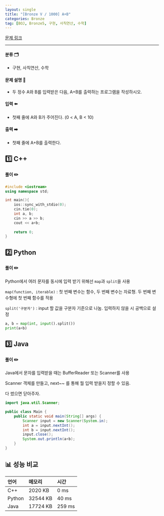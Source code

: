 ```yaml
---
layout: single
title: "[Bronze V / 1000] A+B"
categories: Bronze
tag: [BOJ, Bronze5, 구현, 사칙연산, 수학]
---
```


[문제 링크](https://www.acmicpc.net/problem/1000)

---

#### 분류 🗂️

  - 구현, 사칙연산, 수학



#### 문제 설명 📄

  - 두 정수 A와 B를 입력받은 다음, A+B를 출력하는 프로그램을 작성하시오.



#### 입력 ⬅️

  - 첫째 줄에 A와 B가 주어진다. (0 < A, B < 10)




#### 출력 ➡️

  - 첫째 줄에 A+B를 출력한다.



## 1️⃣ C++

#### 풀이 ✏️

``` cpp
#include <iostream>
using namespace std;

int main(){
	ios::sync_with_stdio(0);
	cin.tie(0);
	int a, b;
	cin >> a >> b;
	cout << a+b;
	
	return 0;
}
```



## 2️⃣ Python

#### 풀이 ✏️

Python에서 여러 문자를 동시에 입력 받기 위해선 `map`과 `split`을 사용

`map(function, iterable)` : 첫 번째 변수는 함수, 두 번째 변수는 자료형. 두 번째 변수형에 첫 번째 함수를 적용

`split('구분자')` : input 할 값을 구분자 기준으로 나눔. 입력하지 않을 시 공백으로 설정

``` py
a, b = map(int, input().split())
print(a+b)
```



## 3️⃣ Java

#### 풀이 ✏️

Java에서 문자를 입력받을 때는 BufferReader 또는 Scanner를 사용

Scanner 객체를 만들고, next~~ 를 통해 뭘 입력 받을지 정할 수 있음.

다 썼으면 닫아주자.

``` java
import java.util.Scanner;

public class Main {
	public static void main(String[] args) {
		Scanner input = new Scanner(System.in);
		int a = input.nextInt();
		int b = input.nextInt();
		input.close();
		System.out.println(a+b);
    }
}
```



## 📊 성능 비교

| 언어   | 메모리   | 시간   |
| :----- | :------- | :----- |
| C++    | 2020 KB  | 0 ms   |
| Python | 32544 KB | 40 ms  |
| Java   | 17724 KB | 259 ms |